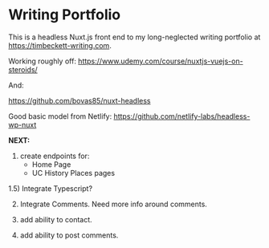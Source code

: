 # Writing Portfolio


This is a headless Nuxt.js front end to my long-neglected writing portfolio at https://timbeckett-writing.com. 

Working roughly off: 
https://www.udemy.com/course/nuxtjs-vuejs-on-steroids/

And: 

https://github.com/bovas85/nuxt-headless

Good basic model from Netlify: 
https://github.com/netlify-labs/headless-wp-nuxt


**NEXT:**

1) create endpoints for: 
    - Home Page
    - UC History Places pages

1.5) Integrate Typescript? 


2) Integrate Comments. Need more info around comments. 

3) add ability to contact.
4) add ability to post comments.
